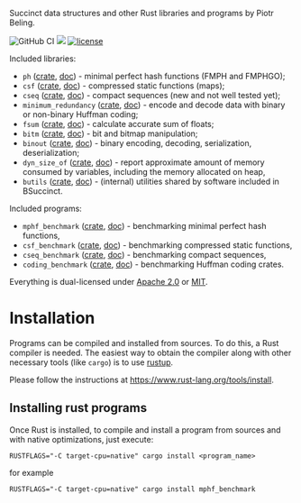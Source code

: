 Succinct data structures and other Rust libraries and programs by Piotr Beling.

![GitHub CI](https://github.com/beling/bsuccinct-rs/actions/workflows/rust.yml/badge.svg)
[![](https://tokei.rs/b1/github/beling/bsuccinct-rs?type=Rust,Python)](https://github.com/beling/bsuccinct-rs)
[![license](https://img.shields.io/crates/l/ph)](https://github.com/beling/bsuccinct-rs)

Included libraries:
- `ph` ([crate](https://crates.io/crates/ph), [doc](https://docs.rs/ph)) - minimal perfect hash functions (FMPH and FMPHGO);
- `csf` ([crate](https://crates.io/crates/csf), [doc](https://docs.rs/csf)) - compressed static functions (maps);
- `cseq` ([crate](https://crates.io/crates/cseq), [doc](https://docs.rs/cseq)) - compact sequences (new and not well tested yet);
- `minimum_redundancy` ([crate](https://crates.io/crates/minimum_redundancy), [doc](https://docs.rs/minimum_redundancy)) - encode and decode data with binary or non-binary Huffman coding;
- `fsum` ([crate](https://crates.io/crates/fsum), [doc](https://docs.rs/fsum)) - calculate accurate sum of floats;
- `bitm` ([crate](https://crates.io/crates/bitm), [doc](https://docs.rs/bitm)) - bit and bitmap manipulation;
- `binout` ([crate](https://crates.io/crates/binout), [doc](https://docs.rs/binout)) - binary encoding, decoding, serialization, deserialization;
- `dyn_size_of` ([crate](https://crates.io/crates/dyn_size_of), [doc](https://docs.rs/dyn_size_of)) - report approximate amount of memory consumed by variables, including the memory allocated on heap,
- `butils` ([crate](https://crates.io/crates/butils), [doc](https://docs.rs/butils)) - (internal) utilities shared by software included in BSuccinct.

Included programs:
- `mphf_benchmark` ([crate](https://crates.io/crates/mphf_benchmark), [doc](https://docs.rs/mphf_benchmark)) - benchmarking minimal perfect hash functions,
- `csf_benchmark` ([crate](https://crates.io/crates/csf_benchmark), [doc](https://docs.rs/csf_benchmark)) - benchmarking compressed static functions,
- `cseq_benchmark` ([crate](https://crates.io/crates/cseq_benchmark), [doc](https://docs.rs/cseq_benchmark)) - benchmarking compact sequences,
- `coding_benchmark` ([crate](https://crates.io/crates/coding_benchmark), [doc](https://docs.rs/coding_benchmark)) - benchmarking Huffman coding crates.

Everything is dual-licensed under [Apache 2.0](LICENSE-APACHE) or [MIT](LICENSE-MIT).

# Installation
Programs can be compiled and installed from sources. To do this, a Rust compiler is needed.
The easiest way to obtain the compiler along with other necessary tools (like `cargo`) is
to use [rustup](https://www.rust-lang.org/tools/install).

Please follow the instructions at https://www.rust-lang.org/tools/install.

## Installing rust programs
Once Rust is installed, to compile and install a program from sources and with native optimizations, just execute:

```RUSTFLAGS="-C target-cpu=native" cargo install <program_name>```

for example

```RUSTFLAGS="-C target-cpu=native" cargo install mphf_benchmark```

